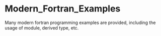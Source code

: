 # Modern_Fortran_Examples
Many modern fortran programming examples are provided, including the usage of module, derived type, etc.
